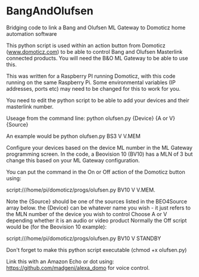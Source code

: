 # BangAndOlufsen
Bridging code to link a Bang and Olufsen ML Gateway to Domoticz home automation software

This python script is used within an action button from Domoticz (www.domoticz.com) to be able to control Bang and Olufsen Masterlink connected products. You will need the B&O ML Gateway to be able to use this.

This was written for a Raspberry PI running Domoticz, with this code running on the same Raspberry Pi. Some environmental variables (IP addresses, ports etc) may need to be changed for this to work for you.

You need to edit the python script to be able to add your devices and their masterlink number.

Useage from the command line: python olufsen.py {Device} {A or V} {Source}

An example would be python olufsen.py BS3 V V.MEM

Configure your devices based on the device ML number in the ML Gateway 
programming screen. In the code, a Beovision 10 (BV10) has a MLN of 3 but change this based on your ML Gateway configuration.

You can put the command in the On or Off action of the Domoticz button using:

script:///home/pi/domoticz/progs/olufsen.py BV10 V V.MEM.

Note the {Source} should be one of the sources listed in the BEO4Source
array below. the {Device} can be whatever name you wish - it just refers to the MLN
number of the device you wish to control
Choose A or V depending whether it is an audio or video product
Normally the Off script would be (for the Beovision 10 example):

  script:///home/pi/domoticz/progs/olufsen.py BV10 V STANDBY

 Don't forget to make this python script executable (chmod +x olufsen.py)
 
 
 
 Link this with an Amazon Echo or dot using: https://github.com/madgeni/alexa_domo for voice control.
